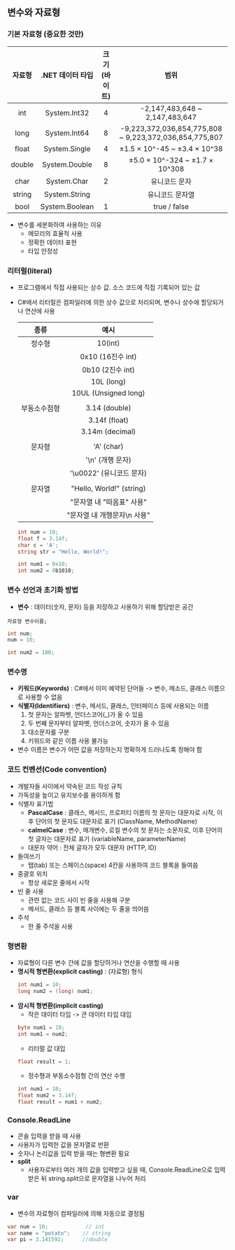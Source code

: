 ## 변수와 자료형
### 기본 자료형 (중요한 것만)

| 자료형 | .NET 데이터 타입 | 크기(바이트) | 범위
| :---: | :---: | :---: | :---: | 
| int | System.Int32 | 4 | -2,147,483,648 ~ 2,147,483,647 |
| long | System.Int64 | 8 | -9,223,372,036,854,775,808 ~ 9,223,372,036,854,775,807 |
| float | System.Single | 4 | ±1.5 × 10^-45 ~ ±3.4 × 10^38 |
| double | System.Double | 8 | ±5.0 × 10^-324 ~ ±1.7 × 10^308 |
| char | System.Char | 2 | 유니코드 문자 |
| string | System.String | | 유니코드 문자열 |
| bool | System.Boolean | 1 | true / false |

- 변수를 세분화하여 사용하는 이유
  - 메모리의 효율적 사용
  - 정확한 데이터 표현
  - 타입 안정성
  
### 리터럴(literal)
- 프로그램에서 직접 사용되는 상수 값. 소스 코드에 직접 기록되어 있는 값
- C#에서 리터럴은 컴파일러에 의한 상수 값으로 처리되며, 변수나 상수에 할당되거나 연산에 사용
  
  | 종류 | 예시 |
  | :---: | :---: |
  | 정수형 | 10(int) |
  | | 0x10 (16진수 int) |
  | | 0b10 (2진수 int) |
  | | 10L (long) |
  | | 10UL (Unsigned long) |
  | | |
  | 부동소수점형 | 3.14 (double) |
  | | 3.14f (float) |
  | | 3.14m (decimal) |
  | | |
  | 문자형 | 'A' (char) |
  | | '\n' (개행 문자) |
  | | '\u0022' (유니코드 문자) |
  | | |
  | 문자열 | "Hello, World!" (string) |
  | | "문자열 내 "따옴표" 사용" |
  | | "문자열 내 개행문자\n 사용" |
  
  ```cs
  int num = 10;
  float f = 3.14f;
  char c = 'A';
  string str = "Hello, World!";
  
  int num1 = 0x10;
  int num2 = 0b1010;
  ```
  
### 변수 선언과 초기화 방법
- __변수__ : 데이터(숫자, 문자) 등을 저장하고 사용하기 위해 할당받은 공간
```
자료형 변수이름;
```
```cs
int num;
num = 10;

int num2 = 100;
```

### 변수명
- __키워드(Keywords)__ : C#에서 이미 예약된 단어들 -> 변수, 메소드, 클래스 이름으로 사용할 수 없음
- __식별자(Identifiers)__ : 변수, 메서드, 클래스, 인터페이스 등에 사용되는 이름
  1. 첫 문자는 알파벳, 언더스코어(_)가 올 수 있음
  2. 두 번째 문자부터 알파벳, 언더스코어, 숫자가 올 수 있음
  3. 대소문자를 구분
  4. 키워드와 같은 이름 사용 불가능
- 변수 이름은 변수가 어떤 값을 저장하는지 명확하게 드러나도록 정해야 함
  
### 코드 컨벤션(Code convention)
- 개발자들 사이에서 약속된 코드 작성 규칙
- 가독성을 높이고 유지보수를 용이하게 함
- 식별자 표기법
  - __PascalCase__ : 클래스, 메서드, 프로퍼티 이름의 첫 문자는 대문자로 시작, 이후 단어의 첫 문자도 대문자로 표기 (ClassName, MethodName)
  - __calmelCase__ : 변수, 매개변수, 로컬 변수의 첫 문자는 소문자로, 이후 단어의 첫 글자는 대문자로 표기 (variableName, parameterName)
  - 대문자 약어 : 전체 글자가 모두 대문자 (HTTP, ID)
- 들여쓰기
  - 탭(tab) 또는 스페이스(space) 4칸을 사용하여 코드 블록을 들여씀
- 중괄호 위치
  - 항상 새로운 줄에서 시작 
- 빈 줄 사용
  - 관련 없는 코드 사이 빈 줄을 사용해 구분
  - 메서드, 클래스 등 블록 사이에는 두 줄을 띄어씀
- 주석
  - 한 줄 주석을 사용
  
### 형변환 
- 자료형이 다른 변수 간에 값을 할당하거나 연산을 수행할 때 사용
- __명시적 형변환(explicit casting)__ : (자료형) 형식
  ```cs
  int num1 = 10;
  long num2 = (long) num1;
  ```
- __암시적 형변환(implicit casting)__
  - 작은 데이터 타입 -> 큰 데이터 타입 대입
  ```cs
  byte num1 = 10;
  int num1 = num2;
  ```
  - 리터럴 값 대입
  ```cs
  float result = 1;
  ```
    - 정수형과 부동소수점형 간의 연산 수행
  ```cs
  int num1 = 10;
  float num2 = 3.14f;
  float result = num1 + num2;
  ```
### Console.ReadLine
- 콘솔 입력을 받을 때 사용
- 사용자가 입력한 값을 문자열로 반환
- 숫자나 논리값을 입력 받을 때는 형변환 필요
- __split__ 
  - 사용자로부터 여러 개의 값을 입력받고 싶을 때, Console.ReadLine으로 입력받은 뒤 string.split으로 문자열을 나누어 처리


### var
- 변수의 자료형이 컴파일러에 의해 자동으로 결정됨
```cs
var num = 10;            // int
var name = "potato";    // string
var pi = 3.141592;      //double
```
